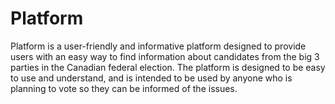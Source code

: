 # Platform

Platform is a user-friendly and informative platform designed to provide users with an easy way to find information about candidates from the big 3 parties in the Canadian federal election. The platform is designed to be easy to use and understand, and is intended to be used by anyone who is planning to vote so they can be informed of the issues.
